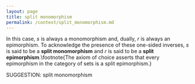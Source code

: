 ```yaml
---
layout: page
title: split monomorphism
permalink: /context/split_monomorphism.md
---
```

In this case,  $s$ is always a monomorphism and, dually, $r$ is always an epimorphism. To acknowledge the presence of these one-sided inverses, $s$ is said to be a **split monomorphism** and $r$ is said to be a **split epimorphism**.\footnote{The axiom of choice asserts that every epimorphism in the category of sets is a split epimorphism.}


SUGGESTION: split monomorphism